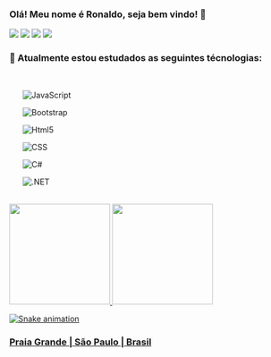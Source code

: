 ### Olá! Meu nome é Ronaldo, seja bem vindo! 👋
<!DOCTYPE html>
<div  align="left"> 
  <a href="https://cabralporto.github.io/Site/" target="_blank"><img src="https://img.shields.io/website?label=Portifolio&style=for-the-badge&url=https://cabralporto.github.io/Site/" target="_blank"></a>
  <a href="https://www.linkedin.com/in/ronaldo-cabral-porto-992a7b107/" target="_blank"><img src="https://img.shields.io/badge/linkedin-0077B5?style=for-the-badge&logo=linkedin&logoColor=white" target="_blank"></a>
   <a href = "Mailto:ronaldocabralporto@gmail.com"><img src="https://img.shields.io/badge/Gmail-D14836?style=for-the-badge&logo=gmail&logoColor=white" target="_blank"></a>
 	<a href="https://web.whatsapp.com/send?phone=5513996932845" target="_blank"><img src="https://img.shields.io/badge/+55(13)996932845-25D366?style=for-the-badge&logo=whatsapp&logoColor=white" target="_blank"></a>  
</div>


### 🌱 Atualmente estou estudados as seguintes técnologias:
<div style="display: inline" align="left"><br>
 <ul>
    <P><img align="center" alt="JavaScript"src= "https://img.shields.io/badge/JavaScript-F7DF1E?style=for-the-badge&logo=javascript&logoColor=black" /></p>
    <P><img align="center" alt="Bootstrap"src= "https://img.shields.io/badge/Bootstrap-563D7C?style=for-the-badge&logo=bootstrap&logoColor=white" /></p>  
    <P><img align="center" alt="Html5"src= "https://img.shields.io/badge/HTML5-E34F26?style=for-the-badge&logo=html5&logoColor=white" /></p> 
    <P><img align="center" alt="CSS"src= "https://img.shields.io/badge/CSS-239120?&style=for-the-badge&logo=css3&logoColor=white" /></p>
    <P><img align="center" alt="C#"src= "https://img.shields.io/badge/C%23-239120?style=for-the-badge&logo=c-sharp&logoColor=white" /></p>
    <P><img align="center" alt=".NET"src= "https://img.shields.io/badge/.NET-5C2D91?style=for-the-badge&logo=.net&logoColor=white" /> </p> 
 </ul>
</div>
<br>
<div align="left">
  <a href="https://github.com/cabralPorto/cabralPorto">
  <img height="180em" src="https://github-readme-stats.vercel.app/api?username=cabralPorto&show_icons=true&theme=dracula&include_all_commits=true&count_private=true"/>
  <img height="180em" src="https://github-readme-stats.vercel.app/api/top-langs/?username=cabralPorto&layout=compact&langs_count=7&theme=dracula"/>
</div>

  ![Snake animation](https://github.com/cabralPorto/cabralPorto/blob/output/github-contribution-grid-snake.svg)
</div>

### Praia Grande | São Paulo | Brasil ###
